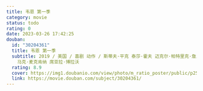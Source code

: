 ```yaml
---
title: 韦恩 第一季
category: movie
status: todo
rating: 0
date: 2023-03-26 17:42:25
douban:
  id: "30204361"
  title: 韦恩 第一季
  subtitle: 2019 / 美国 / 喜剧 动作 / 斯蒂夫·平克 泰莎·霍夫 迈克尔·帕特里克·詹恩 斯蒂芬妮·莱恩 伊恩·B·麦克唐纳 /
    马克·麦克肯纳 席亚拉·博拉沃
  rating: 8.9
  cover: https://img1.doubanio.com/view/photo/m_ratio_poster/public/p2545419100.jpg
  link: https://movie.douban.com/subject/30204361/
---
```


